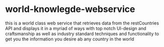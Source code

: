 # world-knowlegde-webservice
this is a world class web service that retrieves data from the restCountries API and displays it in a myriad of ways with top notch UI-design and craftsmanship as well as industry standard techniques and functionality to get you the information you desire ab any country in the world
